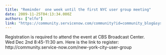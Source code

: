 ```yaml
---
title: "Reminder  one week until the first NYC user group meeting"
date: 2009-11-25T04:13:34.000Z
authors: ["elfo"]
link: "https://community.servicenow.com/community?id=community_blog&sys_id=f7dcaa65dbd0dbc01dcaf3231f961915"
---
```

<p>Registration is required to attend the event at CBS Broadcast Center. <br />Wed Dec 2nd 8:45-11:30 am. Here is the link to register: <br />http://community.service-now.com/new-york-city-user-group</p>